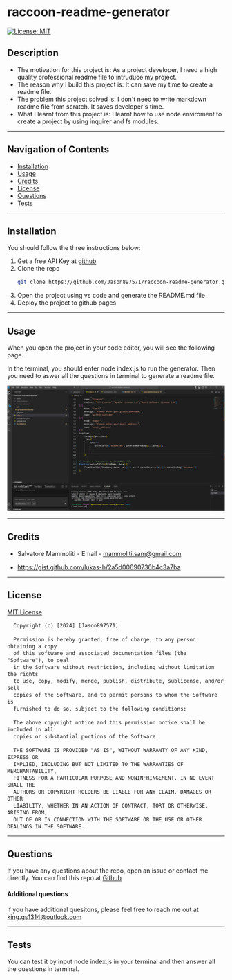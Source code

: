 # raccoon-readme-generator

  [![License: MIT](https://img.shields.io/badge/License-MIT-yellow.svg)](https://opensource.org/licenses/MIT)
  
  ## Description
  
  - The motivation for this project is: As a project developer, I need a high quality professional readme file to intruduce my project.
  - The reason why I build this project is: It can save my time to create a readme file.
  - The problem this project solved is: I don't need to write markdown readme file from scratch. It saves developer's time.
  - What I learnt from this project is: I learnt how to use node enviroment to create a project by using inquirer and fs modules.
  
  
  ---
  ## Navigation of Contents
  
  - [Installation](#installation)
  - [Usage](#usage)
  - [Credits](#credits)
  - [License](#license)
  - [Questions](#questions)
  - [Tests](#tests)
  
  ---
  ## Installation
  You should follow the three instructions below:
  
  1. Get a free API Key at [github](https://github.com/Jason897571/raccoon-readme-generator#built-with)
  2. Clone the repo
     ```sh
     git clone https://github.com/Jason897571/raccoon-readme-generator.git
     ```
  3. Open the project using vs code and generate the README.md file
  4. Deploy the project to github pages
  
  
  ---
  ## Usage
  When you open the project in your code editor, you will see the following page.
  
  In the terminal, you should enter node index.js to run the generator. Then you need to aswer all the questions in terminal to generate a readme file.
  
  ![Alt text](./assets/image/usage.png)
  
  
  ---
  ## Credits
  
  * Salvatore Mammoliti - Email - mammoliti.sam@gmail.com
  
  * https://gist.github.com/lukas-h/2a5d00690736b4c3a7ba
  
  
  ---
  ## License
  
  [MIT License](https://choosealicense.com/licenses/mit/)
  
      Copyright (c) [2024] [Jason897571]

      Permission is hereby granted, free of charge, to any person obtaining a copy
      of this software and associated documentation files (the "Software"), to deal
      in the Software without restriction, including without limitation the rights
      to use, copy, modify, merge, publish, distribute, sublicense, and/or sell
      copies of the Software, and to permit persons to whom the Software is
      furnished to do so, subject to the following conditions:
      
      The above copyright notice and this permission notice shall be included in all
      copies or substantial portions of the Software.
      
      THE SOFTWARE IS PROVIDED "AS IS", WITHOUT WARRANTY OF ANY KIND, EXPRESS OR
      IMPLIED, INCLUDING BUT NOT LIMITED TO THE WARRANTIES OF MERCHANTABILITY,
      FITNESS FOR A PARTICULAR PURPOSE AND NONINFRINGEMENT. IN NO EVENT SHALL THE
      AUTHORS OR COPYRIGHT HOLDERS BE LIABLE FOR ANY CLAIM, DAMAGES OR OTHER
      LIABILITY, WHETHER IN AN ACTION OF CONTRACT, TORT OR OTHERWISE, ARISING FROM,
      OUT OF OR IN CONNECTION WITH THE SOFTWARE OR THE USE OR OTHER DEALINGS IN THE SOFTWARE.
  
  
  ---
  ## Questions
  
  If you have any questions about the repo, open an issue or contact me directly. You can find this repo at [Github](https://github.com/Jason897571/raccoon-readme-generator)
  
  #### Additional questions
  
  if you have additional quesitons, please feel free to reach me out at king.gs1314@outlook.com
  
  ---
  ## Tests
  
  You can test it by input node index.js in your terminal and then answer all the questions in terminal.